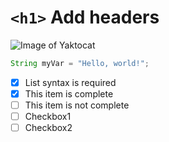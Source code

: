 # `<h1>` Add headers

![Image of Yaktocat](https://octodex.github.com/images/yaktocat.png)

```java
String myVar = "Hello, world!";
```
- [x] List syntax is required
- [x] This item is complete
- [ ] This item is not complete
- [ ] Checkbox1
- [ ] Checkbox2
